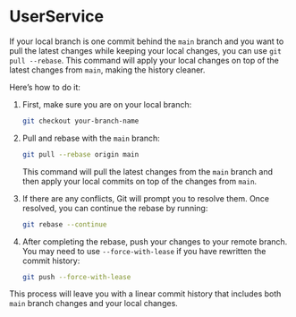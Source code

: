 # UserService

If your local branch is one commit behind the `main` branch and you want to pull the latest changes while keeping your local changes, you can use `git pull --rebase`. This command will apply your local changes on top of the latest changes from `main`, making the history cleaner.

Here’s how to do it:

1. First, make sure you are on your local branch:
   ```bash
   git checkout your-branch-name
   ```

2. Pull and rebase with the `main` branch:
   ```bash
   git pull --rebase origin main
   ```

   This command will pull the latest changes from the `main` branch and then apply your local commits on top of the changes from `main`.

3. If there are any conflicts, Git will prompt you to resolve them. Once resolved, you can continue the rebase by running:
   ```bash
   git rebase --continue
   ```

4. After completing the rebase, push your changes to your remote branch. You may need to use `--force-with-lease` if you have rewritten the commit history:
   ```bash
   git push --force-with-lease
   ```

This process will leave you with a linear commit history that includes both `main` branch changes and your local changes.
